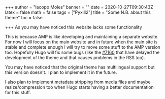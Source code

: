 +++
author = "Iacopo Moles"
banner = ""
date = 2020-10-27T09:30:43Z
latex = false
math = false
tags = ["Pyxill2"]
title = "Some N.B. about this theme"
toc = false

+++
As you may have noticed this website lacks some functionality

<!--more-->

This is because AMP is like developing and maintaining a separate website. For now I will focus on the main website and in future when the main site is stable and complete enough I will try to move some stuff to the AMP version too. Hopefully Hugo will fix some bugs (like the [#7160]() that have delayed the development of the theme and that causes problems in the RSS too).

You may have noticed that the original theme has multilingual support but this version doesn't. I plan to implement it in the future.

I also plan to implement metadata stripping from media files and maybe resize/compression too when Hugo starts having a better documentation for this stuff.